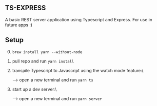 ## TS-EXPRESS
A basic REST server application using Typescript and Express.
For use in future apps :)

## Setup
0. `brew install yarn --without-node`
1. pull repo and run `yarn install`
2. transpile Typescript to Javascript using the watch mode feature:\\

    --> open a new terminal and run `yarn ts` 
3. start up a dev server:\\

    --> open a new terminal and run `yarn server`